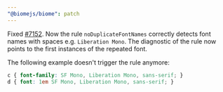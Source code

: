 ```yaml
---
"@biomejs/biome": patch
---
```


Fixed [#7152](https://github.com/biomejs/biome/issues/7152). Now the rule `noDuplicateFontNames` correctly detects font names with spaces e.g. `Liberation Mono`. The diagnostic of the rule now points to the first instances of the repeated font.

The following example doesn't trigger the rule anymore:

```css
c { font-family: SF Mono, Liberation Mono, sans-serif; }
d { font: 1em SF Mono, Liberation Mono, sans-serif; }
```
